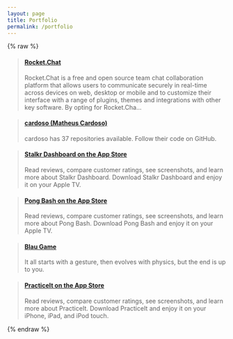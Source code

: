 ```yaml
---
layout: page
title: Portfolio
permalink: /portfolio
---
```

{% raw %}

<blockquote class="embedly-card" data-card-theme="dark"><h4><a href="https://apps.apple.com/us/app/rocket-chat/id1148741252">‎Rocket.Chat</a></h4><p>‎Rocket.Chat is a free and open source team chat collaboration platform that allows users to communicate securely in real-time across devices on web, desktop or mobile and to customize their interface with a range of plugins, themes and integrations with other key software. By opting for Rocket.Cha...</p></blockquote>
<script async src="//cdn.embedly.com/widgets/platform.js" charset="UTF-8"></script>

<blockquote class="embedly-card" data-card-theme="dark"><h4><a href="http://github.com/cardoso">cardoso (Matheus Cardoso)</a></h4><p>cardoso has 37 repositories available. Follow their code on GitHub.</p></blockquote>
<script async src="//cdn.embedly.com/widgets/platform.js" charset="UTF-8"></script>

<blockquote class="embedly-card" data-card-theme="dark"><h4><a href="https://itunes.apple.com/us/app/stalkr-dashboard/id1214212674?mt=8">Stalkr Dashboard on the App Store</a></h4><p>Read reviews, compare customer ratings, see screenshots, and learn more about Stalkr Dashboard. Download Stalkr Dashboard and enjoy it on your Apple TV.</p></blockquote>
<script src="//cdn.embedly.com/widgets/platform.js" charset="UTF-8"></script>

<blockquote class="embedly-card" data-card-theme="dark"><h4><a href="https://itunes.apple.com/us/app/pong-bash/id1214024996?mt=8">Pong Bash on the App Store</a></h4><p>Read reviews, compare customer ratings, see screenshots, and learn more about Pong Bash. Download Pong Bash and enjoy it on your Apple TV.</p></blockquote>
<script src="//cdn.embedly.com/widgets/platform.js" charset="UTF-8"></script>

<blockquote class="embedly-card" data-card-theme="dark"><h4><a href="http://blaugame.com">Blau Game</a></h4><p>It all starts with a gesture, then evolves with physics, but the end is up to you.</p></blockquote>
<script src="//cdn.embedly.com/widgets/platform.js" charset="UTF-8"></script>

<blockquote class="embedly-card" data-card-theme="dark"><h4><a href="https://itunes.apple.com/us/app/practiceit/id1118984457?mt=8&ign-mpt=uo%3D4">PracticeIt on the App Store</a></h4><p>Read reviews, compare customer ratings, see screenshots, and learn more about PracticeIt. Download PracticeIt and enjoy it on your iPhone, iPad, and iPod touch.</p></blockquote>
<script src="//cdn.embedly.com/widgets/platform.js" charset="UTF-8"></script>
{% endraw %}
